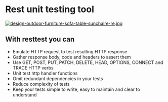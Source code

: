 Rest unit testing tool
======================

[![design-outdoor-furniture-sofa-table-sunchaire-re.jpg](https://s26.postimg.org/d319nl1op/design-outdoor-furniture-sofa-table-sunchaire-re.jpg)](https://postimg.org/image/6pc6kbwsl/)

## With resttest you can

* Emulate HTTP request to test resulting HTTP response
* Gather response body, code and headers to assert them
* Use GET, POST, PUT, PATCH, DELETE, HEAD, OPTIONS, CONNECT and TRACE HTTP verbs
* Unit test http handler functions
* Omit redundant dependencies in your tests
* Reduce complexity of tests
* Keep your tests simple to write, easy to maintain and clear to understand
